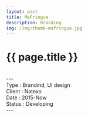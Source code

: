 ```yaml
---
layout: post
title: MaFringue
description: Branding
img: /img/thumb-mafringue.jpg
---
```


<h1 class="post-title">{{ page.title }}</h1>
<div class="img_row">
	<img class="col three" src="{{ site.baseurl }}/img/MF-01.jpg" alt="" title="MaFringue"/>
</div>
<p class="caption">
---<br/>
Type : Brandind, UI design<br/>
Client : Natexo<br/>
Date : 2015-Now<br/>
Status : Developing<br/>
---
</p>



<div class="img_row">
	<img class="col three" src="{{ site.baseurl }}/img/MF-02.jpg" alt="" title="MaFringue Personas"/>
	<img class="col three" src="{{ site.baseurl }}/img/MF-03.jpg" alt="" title="MaFringue Arborescence"/>
	<img class="col three" src="{{ site.baseurl }}/img/MF-04.jpg" alt="" title="MaFringue Parcours Client"/>
	<img class="col three" src="{{ site.baseurl }}/img/MF-05.jpg" alt="" title="MaFringue Wireframes"/>
	<img class="col three" src="{{ site.baseurl }}/img/MF-06.jpg" alt="" title="MaFringue Home"/>
	<img class="col three" src="{{ site.baseurl }}/img/MF-07.jpg" alt="" title="MaFringue Shop"/>
	<img class="col three" src="{{ site.baseurl }}/img/MF-08.jpg" alt="" title="MaFringue Product Card"/>
	<img class="col three" src="{{ site.baseurl }}/img/MF-09.jpg" alt="" title="MaFringue Filtres"/>
	<img class="col three" src="{{ site.baseurl }}/img/MF-10.jpg" alt="" title="MaFringue Select"/>
	<img class="col three" src="{{ site.baseurl }}/img/MF-11.jpg" alt="" title="MaFringue Fiche Produit"/>
	<img class="col three" src="{{ site.baseurl }}/img/MF-12.jpg" alt="" title="MaFringue Profile"/>
	<img class="col three" src="{{ site.baseurl }}/img/MF-13.jpg" alt="" title="MaFringue Responsive"/>
</div>

